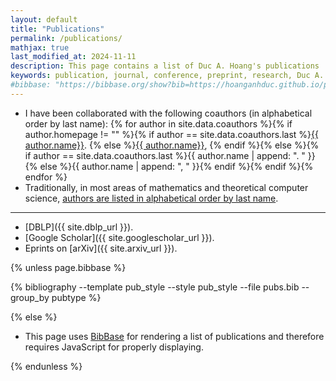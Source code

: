 ```yaml
---
layout: default
title: "Publications"
permalink: /publications/
mathjax: true
last_modified_at: 2024-11-11
description: This page contains a list of Duc A. Hoang's publications
keywords: publication, journal, conference, preprint, research, Duc A. Hoang
#bibbase: "https://bibbase.org/show?bib=https://hoanganhduc.github.io/pubs.bib&theme=default&groupby=pubtype&authorFirst=1&jsonp=1"
---
```


* I have been collaborated with the following coauthors (in alphabetical order by last name): {% for author in site.data.coauthors %}{% if author.homepage != "" %}{% if author == site.data.coauthors.last %}<a href="{{ author.homepage }}">{{ author.name}}</a>. {% else %}<a href="{{ author.homepage }}">{{ author.name}}</a>, {% endif %}{% else %}{% if author == site.data.coauthors.last %}{{ author.name | append: ". " }}{% else %}{{ author.name | append: ", " }}{% endif %}{% endif %}{% endfor %}
* Traditionally, in most areas of mathematics and theoretical computer science, [authors are listed in alphabetical order by last name](https://www.ams.org/profession/leaders/culture/JointResearchandItsPublicationfinal.pdf).

-----

* [DBLP]({{ site.dblp_url }}). 
* [Google Scholar]({{ site.googlescholar_url }}).
* Eprints on [arXiv]({{ site.arxiv_url }}).


<!--

* [Researchmap]({{ site.researchmap_url }}). 
* [zbMATH]({{ site.zbmath_url }}).
* [MathSciNet]({{ site.mathscinet_url }}).
* [BibBase]({{ site.bibbase_url }}).

-->

{% unless page.bibbase %}

<div class="publication">

{% bibliography --template pub_style --style pub_style --file pubs.bib --group_by pubtype %}

</div>

{% else %}

* This page uses [BibBase](https://bibbase.org/) for rendering a list of publications and therefore requires JavaScript for properly displaying.

{% endunless %}
